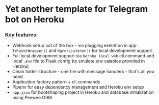 # Yet another template for Telegram bot on Heroku

### Key features:
* Webhook setup out of the box - via plugging extention in app `TelebotWrapper()` and `NgrokListener()` for local development support
* Full local development support via `heroku local web` cli command and local `.env` file to Flask config (to emulate env vaiables provided in Heroku)
* Clean folder structure - one file with message handlers - that's all you need
* Application factory pattern + cli commands
* Pipenv for easy dependency management and Heroku env setup
* `app.json` for bootstraping project in Heroku and database initialization using Peewee ORM